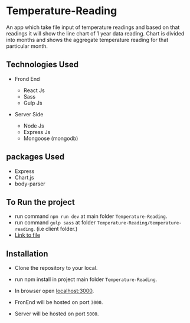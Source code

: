 # Temperature-Reading

An app which take file input of temperature readings and based on that readings it will show the line chart of 1 year data reading.
Chart is divided into months and shows the aggregate temperature reading for that particular month.

## Technologies Used

* Frond End
  - React Js
  - Sass
  - Gulp Js
  
* Server Side
  - Node Js
  - Express Js
  - Mongoose (mongodb)

## packages Used
  * Express
  * Chart.js
  * body-parser

## To Run the project
  - run command  `npm run dev` at main folder `Temperature-Reading`.
  - run command `gulp sass` at folder `Temperature-Reading/temperature-reading`. (i.e client folder.)
  - [Link to file](https://drive.google.com/file/d/1JWmJCxX7E06Y5NTTPdQFu0mO_7ob4RVz/view?usp=sharing)

## Installation
  - Clone the repository to your local.
  - run npm install in project main folder `Temperature-Reading`.
  - In browser open [localhost:3000](localhost:3000).
  
 - FronEnd will be hosted on port `3000`.
 - Server will be hosted on port `5000`.
